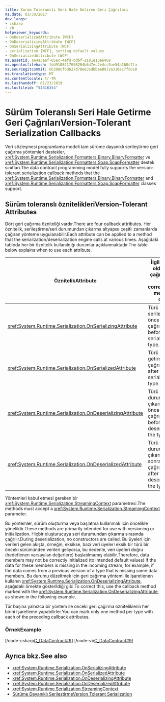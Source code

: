 ```yaml
---
title: Sürüm Toleranslı Seri Hale Getirme Geri Çağrıları
ms.date: 03/30/2017
dev_langs:
- csharp
- vb
helpviewer_keywords:
- OnDeserializedAttribute [WCF]
- OnDeserializingAttribute [WCF]
- OnSerializingAttribute [WCF]
- serialization [WCF], setting default values
- OnSerializedAttribute [WCF]
ms.assetid: aa4a3a6f-05ec-4efd-bdbf-2181e13e6468
ms.openlocfilehash: fdd9108417068204b6d7ec2e4cc9ae54a160d7fa
ms.sourcegitcommit: 6b308cf6d627d78ee36dbbae8972a310ac7fd6c8
ms.translationtype: MT
ms.contentlocale: tr-TR
ms.lasthandoff: 01/23/2019
ms.locfileid: "54616354"
---
```

# <a name="version-tolerant-serialization-callbacks"></a><span data-ttu-id="04bb2-102">Sürüm Toleranslı Seri Hale Getirme Geri Çağrıları</span><span class="sxs-lookup"><span data-stu-id="04bb2-102">Version-Tolerant Serialization Callbacks</span></span>
<span data-ttu-id="04bb2-103">Veri sözleşmesi programlama modeli tam sürüme dayanıklı serileştirme geri çağırma yöntemleri destekler, <xref:System.Runtime.Serialization.Formatters.Binary.BinaryFormatter> ve <xref:System.Runtime.Serialization.Formatters.Soap.SoapFormatter> destek sınıfları.</span><span class="sxs-lookup"><span data-stu-id="04bb2-103">The data contract programming model fully supports the version-tolerant serialization callback methods that the <xref:System.Runtime.Serialization.Formatters.Binary.BinaryFormatter> and <xref:System.Runtime.Serialization.Formatters.Soap.SoapFormatter> classes support.</span></span>  
  
## <a name="version-tolerant-attributes"></a><span data-ttu-id="04bb2-104">Sürüm toleranslı öznitelikleri</span><span class="sxs-lookup"><span data-stu-id="04bb2-104">Version-Tolerant Attributes</span></span>  
 <span data-ttu-id="04bb2-105">Dört geri çağırma özniteliği vardır.</span><span class="sxs-lookup"><span data-stu-id="04bb2-105">There are four callback attributes.</span></span> <span data-ttu-id="04bb2-106">Her öznitelik, serileştirme/seri durumundan çıkarma altyapısı çeşitli zamanlarda çağıran yönteme uygulanabilir.</span><span class="sxs-lookup"><span data-stu-id="04bb2-106">Each attribute can be applied to a method that the serialization/deserialization engine calls at various times.</span></span> <span data-ttu-id="04bb2-107">Aşağıdaki tabloda her bir öznitelik kullanıldığı durumlar açıklanmaktadır.</span><span class="sxs-lookup"><span data-stu-id="04bb2-107">The table below explains when to use each attribute.</span></span>  
  
|<span data-ttu-id="04bb2-108">Öznitelik</span><span class="sxs-lookup"><span data-stu-id="04bb2-108">Attribute</span></span>|<span data-ttu-id="04bb2-109">İlgili yöntem olduğunda çağrılır</span><span class="sxs-lookup"><span data-stu-id="04bb2-109">When the corresponding method is called</span></span>|  
|---------------|---------------------------------------------|  
|<xref:System.Runtime.Serialization.OnSerializingAttribute>|<span data-ttu-id="04bb2-110">Türü serileştirme önce çağrılır.</span><span class="sxs-lookup"><span data-stu-id="04bb2-110">Called before serializing the type.</span></span>|  
|<xref:System.Runtime.Serialization.OnSerializedAttribute>|<span data-ttu-id="04bb2-111">Türü seri hale getirme sonra çağrılır.</span><span class="sxs-lookup"><span data-stu-id="04bb2-111">Called after serializing the type.</span></span>|  
|<xref:System.Runtime.Serialization.OnDeserializingAttribute>|<span data-ttu-id="04bb2-112">Türü seri durumdan çıkarılırken önce çağrılır.</span><span class="sxs-lookup"><span data-stu-id="04bb2-112">Called before deserializing the type.</span></span>|  
|<xref:System.Runtime.Serialization.OnDeserializedAttribute>|<span data-ttu-id="04bb2-113">Türü seri durumdan çıkarılırken sonra çağrılır.</span><span class="sxs-lookup"><span data-stu-id="04bb2-113">Called after deserializing the type.</span></span>|  
  
 <span data-ttu-id="04bb2-114">Yöntemleri kabul etmesi gereken bir <xref:System.Runtime.Serialization.StreamingContext> parametresi.</span><span class="sxs-lookup"><span data-stu-id="04bb2-114">The methods must accept a <xref:System.Runtime.Serialization.StreamingContext> parameter.</span></span>  
  
 <span data-ttu-id="04bb2-115">Bu yöntemler, sürüm oluşturma veya başlatma kullanmak için öncelikle yöneliktir.</span><span class="sxs-lookup"><span data-stu-id="04bb2-115">These methods are primarily intended for use with versioning or initialization.</span></span> <span data-ttu-id="04bb2-116">Hiçbir oluşturucuya seri durumundan çıkarma sırasında çağrılır.</span><span class="sxs-lookup"><span data-stu-id="04bb2-116">During deserialization, no constructors are called.</span></span> <span data-ttu-id="04bb2-117">Bu üyeleri için verileri gelen akışta, örneğin, eksikse, bazı veri üyeleri eksik bir türü bir önceki sürümünden verileri geliyorsa, bu nedenle, veri üyeleri doğru (hedeflenen varsayılan değerlere) başlatılmamış olabilir.</span><span class="sxs-lookup"><span data-stu-id="04bb2-117">Therefore, data members may not be correctly initialized (to intended default values) if the data for these members is missing in the incoming stream, for example, if the data comes from a previous version of a type that is missing some data members.</span></span> <span data-ttu-id="04bb2-118">Bu durumu düzeltmek için geri çağırma yöntemi ile işaretlenen kullanın <xref:System.Runtime.Serialization.OnDeserializingAttribute>, aşağıdaki örnekte gösterildiği gibi.</span><span class="sxs-lookup"><span data-stu-id="04bb2-118">To correct this, use the callback method marked with the <xref:System.Runtime.Serialization.OnDeserializingAttribute>, as shown in the following example.</span></span>  
  
 <span data-ttu-id="04bb2-119">Tür başına yalnızca bir yöntem ile önceki geri çağırma özniteliklerin her birini işaretleme yapabilirler.</span><span class="sxs-lookup"><span data-stu-id="04bb2-119">You can mark only one method per type with each of the preceding callback attributes.</span></span>  
  
### <a name="example"></a><span data-ttu-id="04bb2-120">Örnek</span><span class="sxs-lookup"><span data-stu-id="04bb2-120">Example</span></span>  
 [!code-csharp[C_DataContract#9](../../../../samples/snippets/csharp/VS_Snippets_CFX/c_datacontract/cs/source.cs#9)]
 [!code-vb[C_DataContract#9](../../../../samples/snippets/visualbasic/VS_Snippets_CFX/c_datacontract/vb/source.vb#9)]  
  
## <a name="see-also"></a><span data-ttu-id="04bb2-121">Ayrıca bkz.</span><span class="sxs-lookup"><span data-stu-id="04bb2-121">See also</span></span>
- <xref:System.Runtime.Serialization.OnSerializingAttribute>
- <xref:System.Runtime.Serialization.OnSerializedAttribute>
- <xref:System.Runtime.Serialization.OnDeserializingAttribute>
- <xref:System.Runtime.Serialization.OnDeserializedAttribute>
- <xref:System.Runtime.Serialization.StreamingContext>
- [<span data-ttu-id="04bb2-122">Sürüme Dayanıklı Serileştirme</span><span class="sxs-lookup"><span data-stu-id="04bb2-122">Version Tolerant Serialization</span></span>](../../../../docs/standard/serialization/version-tolerant-serialization.md)

